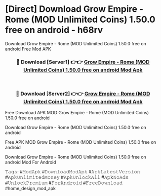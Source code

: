 # [Direct] Download Grow Empire - Rome (MOD Unlimited Coins) 1.50.0 free on android - h68rv
Download Grow Empire - Rome (MOD Unlimited Coins) 1.50.0 free on android Free Mod APK

<div align="center">
<h3>🔴 Download [Server1] 👉👉 <a href="https://apk-comot.site?title=Grow_Empire_-_Rome_(MOD_Unlimited_Coins)_1.50.0_free_on_android">Grow Empire - Rome (MOD Unlimited Coins) 1.50.0 free on android Mod Apk</a></h3><br>

<h3>🔴 Download [Server2] 👉👉 <a href="https://apk-comot.site?title=Grow_Empire_-_Rome_(MOD_Unlimited_Coins)_1.50.0_free_on_android">Grow Empire - Rome (MOD Unlimited Coins) 1.50.0 free on android Mod Apk</a></h3>
</div>


Free Download APK MOD Grow Empire - Rome (MOD Unlimited Coins) 1.50.0 free on android

Download Grow Empire - Rome (MOD Unlimited Coins) 1.50.0 free on android 

Free APK MOD Grow Empire - Rome (MOD Unlimited Coins) 1.50.0 free on android 

Download Grow Empire - Rome (MOD Unlimited Coins) 1.50.0 free on android Mod For Android

𝚃𝚊𝚐𝚜: #𝙼𝚘𝚍𝙰𝚙𝚔 #𝙳𝚘𝚠𝚗𝚕𝚘𝚊𝚍𝙼𝚘𝚍𝙰𝚙𝚔 #𝙰𝚙𝚔𝙻𝚊𝚝𝚎𝚜𝚝𝚅𝚎𝚛𝚜𝚒𝚘𝚗 #𝙰𝚙𝚔𝚄𝚗𝚕𝚒𝚖𝚒𝚝𝚎𝚍𝙼𝚘𝚗𝚎𝚢 #𝙰𝚙𝚔𝚄𝚗𝚕𝚘𝚌𝚔𝙰𝚕𝚕 #𝙰𝚙𝚔𝙽𝚘𝙰𝚍𝚜 #𝚄𝚗𝚕𝚘𝚌𝚔𝙿𝚛𝚎𝚖𝚒𝚞𝚖 #𝙵𝚘𝚛𝙰𝚗𝚍𝚛𝚘𝚒𝚍 #𝙵𝚛𝚎𝚎𝙳𝚘𝚠𝚗𝚕𝚘𝚊𝚍 #home_design_mod_apk